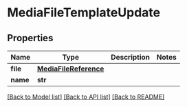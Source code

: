 # MediaFileTemplateUpdate


## Properties

Name | Type | Description | Notes
------------ | ------------- | ------------- | -------------
**file** | [**MediaFileReference**](MediaFileReference.md) |  | 
**name** | **str** |  | 

[[Back to Model list]](../#documentation-for-models) [[Back to API list]](../#documentation-for-api-endpoints) [[Back to README]](../)


